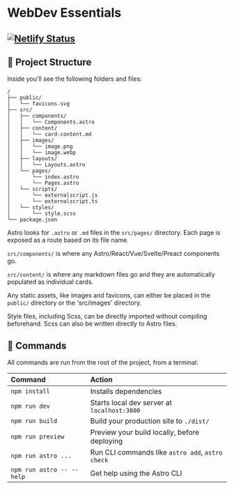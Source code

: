 # WebDev Essentials
[![Netlify Status](https://api.netlify.com/api/v1/badges/ea17acda-f4b8-4ad8-9efa-6da0d14cde69/deploy-status)](https://app.netlify.com/sites/webdev-essentials/deploys)
---

## 🚀 Project Structure

Inside you'll see the following folders and files:

```
/
├── public/
│   └── favicons.svg
├── src/
│   ├── components/
│   │   └── Components.astro
│   ├── content/
│   │   └── card-content.md
│   ├── images/
│   │   └── image.png
│   │   └── image.webp
│   ├── layouts/
│   │   └── Layouts.astro
│   └── pages/
│       └── index.astro
│       └── Pages.astro
│   └── scripts/
│       └── externalscript.js
│       └── externalscript.ts
│   └── styles/
│       └── style.scss
└── package.json
```

Astro looks for `.astro` or `.md` files in the `src/pages/` directory. Each page is exposed as a route based on its file name.

`src/components/` is where any Astro/React/Vue/Svelte/Preact components go.

`src/content/` is where any markdown files go and they are automatically populated as individual cards.

Any static assets, like images and favicons, can either be placed in the `public/` directory or the 'src/images' directory.

Style files, including Scss, can be directly imported without compiling beforehand. Scss can also be written directly to Astro files.

## 🧞 Commands

All commands are run from the root of the project, from a terminal:

| Command                   | Action                                           |
| :------------------------ | :----------------------------------------------- |
| `npm install`             | Installs dependencies                            |
| `npm run dev`             | Starts local dev server at `localhost:3000`      |
| `npm run build`           | Build your production site to `./dist/`          |
| `npm run preview`         | Preview your build locally, before deploying     |
| `npm run astro ...`       | Run CLI commands like `astro add`, `astro check` |
| `npm run astro -- --help` | Get help using the Astro CLI                     |
